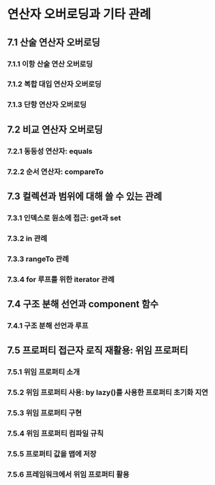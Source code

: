 # 연산자 오버로딩과 기타 관례

## 7.1 산술 연산자 오버로딩

### 7.1.1 이항 산술 연산 오버로딩

### 7.1.2 복합 대입 연산자 오버로딩

### 7.1.3 단항 연산자 오버로딩

## 7.2 비교 연산자 오버로딩

### 7.2.1 동등성 연산자: equals

### 7.2.2 순서 연산자: compareTo

## 7.3 컬렉션과 범위에 대해 쓸 수 있는 관례

### 7.3.1 인덱스로 원소에 접근: get과 set

### 7.3.2 in 관례

### 7.3.3 rangeTo 관례

### 7.3.4 for 루프를 위한 iterator 관례

## 7.4 구조 분해 선언과 component 함수

### 7.4.1 구조 분해 선언과 루프

## 7.5 프로퍼티 접근자 로직 재활용: 위임 프로퍼티

### 7.5.1 위임 프로퍼티 소개

### 7.5.2 위임 프로퍼티 사용: by lazy()를 사용한 프로퍼티 초기화 지연

### 7.5.3 위임 프로퍼티 구현

### 7.5.4 위임 프로퍼티 컴파일 규칙

### 7.5.5 프로퍼티 값을 맵에 저장

### 7.5.6 프레임워크에서 위임 프로퍼티 활용



